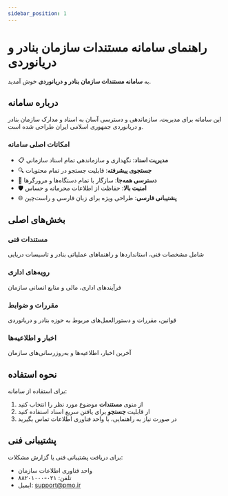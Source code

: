 ```yaml
---
sidebar_position: 1
---
```


# راهنمای سامانه مستندات سازمان بنادر و دریانوردی

به **سامانه مستندات سازمان بنادر و دریانوردی** خوش آمدید.

## درباره سامانه

این سامانه برای مدیریت، سازماندهی و دسترسی آسان به اسناد و مدارک سازمان بنادر و دریانوردی جمهوری اسلامی ایران طراحی شده است.

### امکانات اصلی سامانه

- 📋 **مدیریت اسناد**: نگهداری و سازماندهی تمام اسناد سازمانی
- 🔍 **جستجوی پیشرفته**: قابلیت جستجو در تمام محتویات
- 📱 **دسترسی همه‌جا**: سازگار با تمام دستگاه‌ها و مرورگرها  
- 🛡️ **امنیت بالا**: حفاظت از اطلاعات محرمانه و حساس
- 🌐 **پشتیبانی فارسی**: طراحی ویژه برای زبان فارسی و راست‌چین

## بخش‌های اصلی

### مستندات فنی

شامل مشخصات فنی، استانداردها و راهنماهای عملیاتی بنادر و تاسیسات دریایی

### رویه‌های اداری

فرآیندهای اداری، مالی و منابع انسانی سازمان

### مقررات و ضوابط

قوانین، مقررات و دستورالعمل‌های مربوط به حوزه بنادر و دریانوردی

### اخبار و اطلاعیه‌ها

آخرین اخبار، اطلاعیه‌ها و به‌روزرسانی‌های سازمان

## نحوه استفاده

برای استفاده از سامانه:

1. از منوی **مستندات** موضوع مورد نظر را انتخاب کنید
2. از قابلیت **جستجو** برای یافتن سریع اسناد استفاده کنید  
3. در صورت نیاز به راهنمایی، با واحد فناوری اطلاعات تماس بگیرید

## پشتیبانی فنی

برای دریافت پشتیبانی فنی یا گزارش مشکلات:

- واحد فناوری اطلاعات سازمان
- تلفن: ۰۲۱-۸۸۲۰۱۰۰۰
- ایمیل: <support@pmo.ir>
